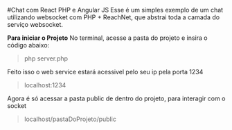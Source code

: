 #Chat com React PHP e Angular JS
Esse é um simples exemplo de um chat utilizando websocket com PHP +  ReachNet, que abstrai toda a camada do serviço websocket.

**Para iniciar o Projeto**
No terminal, acesse a pasta do projeto e insira o código abaixo:
>php server.php

Feito isso o web service estará acessivel pelo seu ip pela porta 1234
>localhost:1234

Agora é só acessar a pasta public de dentro do projeto, para interagir com o socket
>localhost/pastaDoProjeto/public
